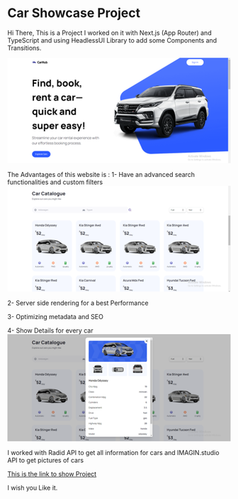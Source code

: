 # Car Showcase Project
Hi There, This is a Project I worked on it with Next.js (App Router) and TypeScript and using HeadlessUI Library to add some Components and Transitions.

![Image From Live Website](./images/one.png)

The Advantages of this website is : 
1- Have an advanced search functionalities and custom filters
![Image From Live Website](./images/two.png)

2- Server side rendering for a best Performance

3- Optimizing metadata and SEO

4- Show Details for every car
![Image From Live Website](./images/three.png)


I worked with Radid API to get all information for cars and IMAGIN.studio API to get pictures of cars



[This is the link to show Project](https://car-showcase-ten-beta.vercel.app/)

I wish you Like it.

